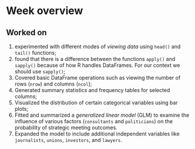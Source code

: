 
# Week overview

## Worked on

1. experimented with different modes of *viewing data* using `head()` and `tail()` functions;
2. found that there is a difference between the functions `apply()` and `sapply()` because of how R handles DataFrames. For our context we should use `sapply()`;
3. Covered basic DataFrame operations such as viewing the number of rows (`nrow`) and columns (`ncol`);
4. Generated summary statistics and frequency tables for selected columns;
5. Visualized the distribution of certain categorical variables using bar plots;
6. Fitted and summarized a *generalized linear model* (GLM) to examine the influence of various factors (`consultants` and `politicians`) on the probability of strategic meeting outcomes.
7. Expanded the model to include additional independent variables like `journalists`, `unions`, `investors`, and `lawyers`.

